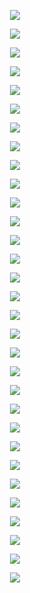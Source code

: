 
<p align="center">
	<img src="1.jpg">
</p>

<p align="center">
	<img src="2.jpg">
</p>

<p align="center">
	<img src="3.jpg">
</p>

<p align="center">
	<img src="4.jpg">
</p>

<p align="center">
	<img src="5.jpg">
</p>

<p align="center">
	<img src="6.jpg">
</p>

<p align="center">
	<img src="7.jpg">
</p>

<p align="center">
	<img src="8.jpg">
</p>

<p align="center">
	<img src="9.jpg">
</p>

<p align="center">
	<img src="10.jpg">
</p>

<p align="center">
	<img src="11.jpg">
</p>

<p align="center">
	<img src="12.jpg">
</p>

<p align="center">
	<img src="13.jpg">
</p>

<p align="center">
	<img src="14.jpg">
</p>

<p align="center">
	<img src="15.jpg">
</p>

<p align="center">
	<img src="16.jpg">
</p>

<p align="center">
	<img src="17.jpg">
</p>

<p align="center">
	<img src="18.jpg">
</p>

<p align="center">
	<img src="19.jpg">
</p>

<p align="center">
	<img src="20.jpg">
</p>

<p align="center">
	<img src="21.jpg">
</p>

<p align="center">
	<img src="22.jpg">
</p>

<p align="center">
	<img src="23.jpg">
</p>

<p align="center">
	<img src="24.jpg">
</p>

<p align="center">
	<img src="25.jpg">
</p>

<p align="center">
	<img src="26.jpg">
</p>

<p align="center">
	<img src="27.jpg">
</p>

<p align="center">
	<img src="28.jpg">
</p>

<p align="center">
	<img src="29.jpg">
</p>

<p align="center">
	<img src="30.jpg">
</p>

<p align="center">
	<img src="31.jpg">
</p>
